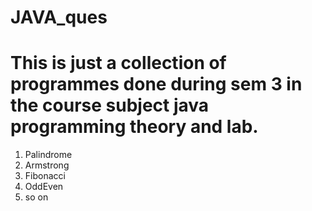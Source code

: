 # JAVA_ques
# This is just a collection of programmes done during sem 3 in the course subject java programming theory and lab.
1. Palindrome
2. Armstrong
3. Fibonacci
4. OddEven
5. so on
